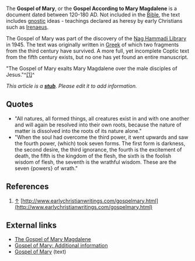 The **Gospel of Mary**, or the
**Gospel According to Mary Magdalene** is a document dated between
120-180 AD. Not included in the [Bible](Bible "Bible"), the text
includes [gnostic](Gnosticism "Gnosticism") ideas - teachings
declared as heresy by early Christians such as
[Irenaeus](Irenaeus "Irenaeus").

The Gospel of Mary was part of the discovery of the
[Nag Hammadi Library](Nag_Hammadi_Library "Nag Hammadi Library") in
1945. The text was originally written in [Greek](Greek "Greek") of
which two fragments from the third century have survived. A more
full, yet incomplete Coptic text from the fifth century exists, but
no one has yet found an entire manuscript.

"The Gospel of Mary exalts Mary Magdalene over the male disciples
of Jesus."^[[1]](#note-0)^

*This article is a **[stub](http://www.theopedia.com/Category:Theopedia_stubs "Category:Theopedia stubs")**. Please edit it to add information.*
## Quotes

-   "All natures, all formed things, all creatures exist in and
    with one another and will again be resolved into their own roots,
    because the nature of matter is dissolved into the roots of its
    nature alone."
-   "When the soul had overcome the third power, it went upwards
    and saw the fourth power, (which) took seven forms. The first form
    is darkness, the second desire, the third ignorance, the fourth is
    the excitement of death, the fifth is the kingdom of the flesh, the
    sixth is the foolish wisdom of flesh, the seventh is the wrathful
    wisdom. These are the seven {powers} of wrath."

## References

1.  [↑](#ref-0)
    [http://www.earlychristianwritings.com/gospelmary.html](http://www.earlychristianwritings.com/gospelmary.html)

## External links

-   [The Gospel of Mary Magdalene](http://reluctant-messenger.com/gospel-magdalene.htm)
-   [Gospel of Mary: Additional information](http://www.gospels.net/additional/maryadditional.html)
-   [Gospel of Mary](http://www.pbs.org/wgbh/pages/frontline/shows/religion/maps/primary/mary.html)
    (text)



